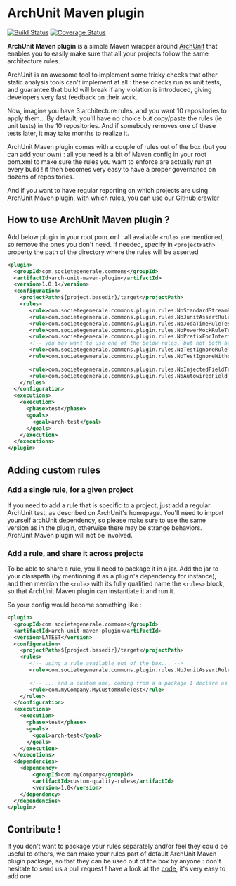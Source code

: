# ArchUnit Maven plugin

[![Build Status](https://travis-ci.org/societe-generale/arch-unit-maven-plugin.svg?branch=master)](https://travis-ci.org/societe-generale/arch-unit-maven-plugin)
[![Coverage Status](https://coveralls.io/repos/github/societe-generale/arch-unit-maven-plugin/badge.svg?branch=master)](https://coveralls.io/github/societe-generale/arch-unit-maven-plugin?branch=master)

**ArchUnit Maven plugin** is a simple Maven wrapper around [ArchUnit](https://github.com/TNG/ArchUnit) that enables you to easily make sure that all your projects follow the same architecture rules.

ArchUnit is an awesome tool to implement some tricky checks that other static analysis tools can't implement at all : these checks run as unit tests, and guarantee that build will break if any violation is introduced, giving developers very fast feedback on their work. 

Now, imagine you have 3 architecture rules, and you want 10 repositories to apply them... By default, you'll have no choice but copy/paste the rules (ie unit tests) in the 10 repositories. And if somebody removes one of these tests later, it may take months to realize it. 

ArchUnit Maven plugin comes with a couple of rules out of the box (but you can add your own) : all you need is a bit of Maven config in your root pom.xml to make sure the rules you want to enforce are actually run at every build ! it then becomes very easy to have a proper governance on dozens of repositories.
 
And if you want to have regular reporting on which projects are using ArchUnit Maven plugin, with which rules, you can use our [GitHub crawler](https://github.com/societe-generale/github-crawler) 
  

## How to use ArchUnit Maven plugin ? 

Add below plugin in your root pom.xml : all available ```<rule>``` are mentioned, so remove the ones you don't need. If needed, specify in ```<projectPath>``` property the path of the directory where the rules will be asserted 

```xml
<plugin>
  <groupId>com.societegenerale.commons</groupId>
  <artifactId>arch-unit-maven-plugin</artifactId>
  <version>1.0.1</version>
  <configuration>
    <projectPath>${project.basedir}/target</projectPath>
    <rules>
       <rule>com.societegenerale.commons.plugin.rules.NoStandardStreamRuleTest</rule>
       <rule>com.societegenerale.commons.plugin.rules.NoJunitAssertRuleTest</rule>
       <rule>com.societegenerale.commons.plugin.rules.NoJodaTimeRuleTest</rule>
       <rule>com.societegenerale.commons.plugin.rules.NoPowerMockRuleTest</rule>
       <rule>com.societegenerale.commons.plugin.rules.NoPrefixForInterfacesRuleTest</rule>
       <!-- you may want to use one of the below rules, but not both at same time -->
       <rule>com.societegenerale.commons.plugin.rules.NoTestIgnoreRuleTest</rule>
       <rule>com.societegenerale.commons.plugin.rules.NoTestIgnoreWithoutCommentRuleTest</rule>
       
       <rule>com.societegenerale.commons.plugin.rules.NoInjectedFieldTest</rule>
       <rule>com.societegenerale.commons.plugin.rules.NoAutowiredFieldTest</rule>
    </rules>
  </configuration>
  <executions>
    <execution>
      <phase>test</phase>
      <goals>
        <goal>arch-test</goal>
      </goals>
    </execution>
  </executions>
</plugin>
```

## Adding custom rules

### Add a single rule, for a given project

If you need to add a rule that is specific to a project, just add a regular ArchUnit test, as described on ArchUnit's homepage. You'll need to import yourself archUnit dependency, so please make sure to use the same version as in the plugin, otherwise there may be strange behaviors. ArchUnit Maven plugin will not be involved. 

### Add a rule, and share it across projects

To be able to share a rule, you'll need to package it in a jar. Add the jar to your classpath (by mentioning it as a plugin's dependency for instance), and then mention the ```<rule>``` with its fully qualified name the ```<rules>``` block, so that ArchUnit Maven plugin can instantiate it and run it. 

So your config would become something like :

```xml
<plugin>
  <groupId>com.societegenerale.commons</groupId>
  <artifactId>arch-unit-maven-plugin</artifactId>
  <version>LATEST</version>
  <configuration>
    <projectPath>${project.basedir}/target</projectPath>
    <rules>
       <!-- using a rule available out of the box... -->
       <rule>com.societegenerale.commons.plugin.rules.NoJunitAssertRuleTest</rule>
       
       <!-- ... and a custom one, coming from a a package I declare as dependency in the plugin-->
       <rule>com.myCompany.MyCustomRuleTest</rule>
    </rules>
  </configuration>
  <executions>
    <execution>
      <phase>test</phase>
      <goals>
        <goal>arch-test</goal>
      </goals>
    </execution>
  </executions>
  <dependencies>
    <dependency>
        <groupId>com.myCompany</groupId>
        <artifactId>custom-quality-rules</artifactId>
        <version>1.0</version>
    </dependency>
  </dependencies>
</plugin>
```

## Contribute !

If you don't want to package your rules separately and/or feel they could be useful to others, we can make your rules part of default ArchUnit Maven plugin package, so that they can be used out of the box by anyone : don't hesitate to send us a pull request ! have a look at the [code](./src/main/java/com/societegenerale/commons/plugin/rules), it's very easy to add one. 
